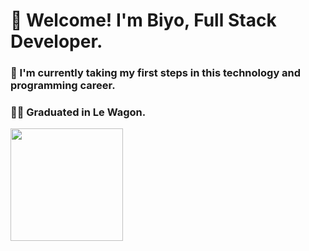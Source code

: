 # 👋 Welcome! I'm Biyo, Full Stack Developer.

### 👀 I'm currently taking my first steps in this technology and programming career.
### 👩‍🎓 Graduated in Le Wagon.
<a href="https://github.com/SalesStefany">
  <img height="180em" src="https://camo.githubusercontent.com/a430a55707d5021bcbb23e07ebf9b968400b84b408ddfae290a7d0e4ec0b5d23/68747470733a2f2f6769746875622d726561646d652d73746174732e76657263656c2e6170702f6170693f757365726e616d653d53616c657353746566616e79267468656d653d64726163756c612673686f775f69636f6e733d74727565" data-canonical-src="https://github-readme-stats.vercel.app/api?username=SalesStefany&amp;theme=dracula&amp;show_icons=true" style="max-width: 100%;">
</a>
